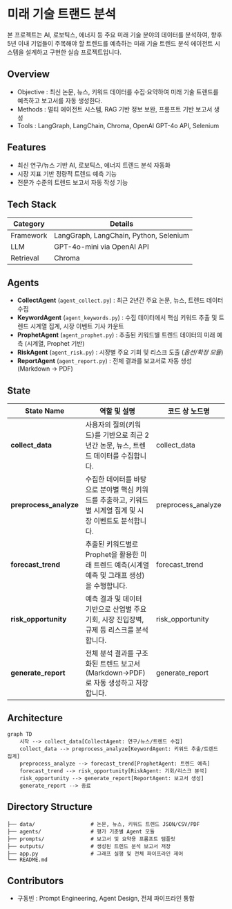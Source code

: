# 미래 기술 트랜드 분석
본 프로젝트는 AI, 로보틱스, 에너지 등 주요 미래 기술 분야의 데이터를 분석하여, 향후 5년 이내 기업들이 주목해야 할 트렌드를 예측하는 미래 기술 트렌드 분석 에이전트 시스템을 설계하고 구현한 실습 프로젝트입니다.

## Overview

- Objective : 최신 논문, 뉴스, 키워드 데이터를 수집·요약하여 미래 기술 트렌드를 예측하고 보고서를 자동 생성한다.
- Methods : 멀티 에이전트 시스템, RAG 기반 정보 보완, 프롬프트 기반 보고서 생성
- Tools : LangGraph, LangChain, Chroma, OpenAI GPT-4o API, Selenium

## Features

- 최신 연구/뉴스 기반 AI, 로보틱스, 에너지 트렌드 분석 자동화
- 시장 지표 기반 정량적 트렌드 예측 기능
- 전문가 수준의 트렌드 보고서 자동 작성 기능


## Tech Stack 

| Category   | Details                                |
|------------|----------------------------------------|
| Framework  | LangGraph, LangChain, Python, Selenium |
| LLM        | GPT-4o-mini via OpenAI API             |
| Retrieval  | Chroma                                 |


## Agents
- **CollectAgent** (`agent_collect.py`) : 최근 2년간 주요 논문, 뉴스, 트렌드 데이터 수집
- **KeywordAgent** (`agent_keywords.py`) : 수집 데이터에서 핵심 키워드 추출 및 트렌드 시계열 집계, 시장 이벤트 기사 카운트
- **ProphetAgent** (`agent_prophet.py`) : 추출된 키워드별 트렌드 데이터의 미래 예측 (시계열, Prophet 기반)
- **RiskAgent** (`agent_risk.py`) : 시장별 주요 기회 및 리스크 도출 (*옵션/확장 모듈*)
- **ReportAgent** (`agent_report.py`) : 전체 결과를 보고서로 자동 생성 (Markdown → PDF)


## State

| State Name            | 역할 및 설명                                                                                       | 코드 상 노드명            |
|-----------------------|---------------------------------------------------------------------------------------------------|---------------------------|
| **collect_data**      | 사용자의 질의(키워드)를 기반으로 최근 2년간 논문, 뉴스, 트렌드 데이터를 수집합니다.               | collect_data              |
| **preprocess_analyze**| 수집한 데이터를 바탕으로 분야별 핵심 키워드를 추출하고, 키워드별 시계열 집계 및 시장 이벤트도 분석합니다. | preprocess_analyze        |
| **forecast_trend**    | 추출된 키워드별로 Prophet을 활용한 미래 트렌드 예측(시계열 예측 및 그래프 생성)을 수행합니다.       | forecast_trend            |
| **risk_opportunity**  | 예측 결과 및 데이터 기반으로 산업별 주요 기회, 시장 진입장벽, 규제 등 리스크를 분석합니다.         | risk_opportunity          |
| **generate_report**   | 전체 분석 결과를 구조화된 트렌드 보고서(Markdown→PDF)로 자동 생성하고 저장합니다.                | generate_report           |




## Architecture

```mermaid
graph TD
    시작 --> collect_data[CollectAgent: 연구/뉴스/트렌드 수집]
    collect_data --> preprocess_analyze[KeywordAgent: 키워드 추출/트렌드 집계]
    preprocess_analyze --> forecast_trend[ProphetAgent: 트렌드 예측]
    forecast_trend --> risk_opportunity[RiskAgent: 기회/리스크 분석]
    risk_opportunity --> generate_report[ReportAgent: 보고서 생성]
    generate_report --> 종료
```

## Directory Structure
```
├── data/                  # 논문, 뉴스, 키워드 트렌드 JSON/CSV/PDF
├── agents/                # 평가 기준별 Agent 모듈
├── prompts/               # 보고서 및 요약용 프롬프트 템플릿
├── outputs/               # 생성된 트렌드 분석 보고서 저장
├── app.py                 # 그래프 실행 및 전체 파이프라인 제어
└── README.md
```

## Contributors 
- 구동빈 : Prompt Engineering, Agent Design, 전체 파이프라인 통합
